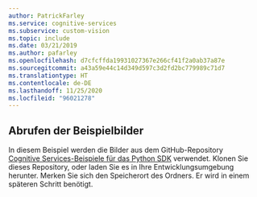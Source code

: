 ```yaml
---
author: PatrickFarley
ms.service: cognitive-services
ms.subservice: custom-vision
ms.topic: include
ms.date: 03/21/2019
ms.author: pafarley
ms.openlocfilehash: d7cfcffda19931027367e266cf41f2a0ab37a87e
ms.sourcegitcommit: a43a59e44c14d349d597c3d2fd2bc779989c71d7
ms.translationtype: HT
ms.contentlocale: de-DE
ms.lasthandoff: 11/25/2020
ms.locfileid: "96021278"
---
```

## <a name="get-the-sample-images"></a>Abrufen der Beispielbilder

In diesem Beispiel werden die Bilder aus dem GitHub-Repository [Cognitive Services-Beispiele für das Python SDK](https://github.com/Azure-Samples/cognitive-services-python-sdk-samples/tree/master/samples/vision/images) verwendet. Klonen Sie dieses Repository, oder laden Sie es in Ihre Entwicklungsumgebung herunter. Merken Sie sich den Speicherort des Ordners. Er wird in einem späteren Schritt benötigt.